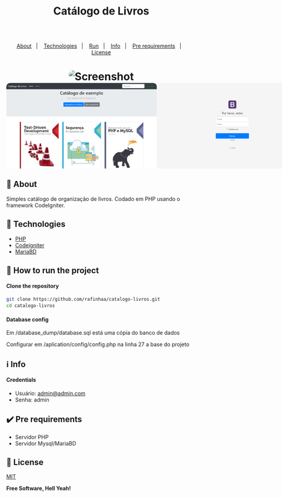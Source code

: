 <h4 align="center">
    <h1 align="center">
		Catálogo de Livros
    </h1>
    <br><br>
    <p align="center">
      <a href="#-about">About</a>&nbsp;&nbsp;&nbsp;|&nbsp;&nbsp;&nbsp;
      <a href="#-technologies">Technologies</a>&nbsp;&nbsp;&nbsp;|&nbsp;&nbsp;&nbsp;
      <a href="#-how-to-run-the-project">Run</a>&nbsp;&nbsp;&nbsp;|&nbsp;&nbsp;&nbsp;
      <a href="#ℹ%EF%B8%8F-info">Info</a>&nbsp;&nbsp;&nbsp;|&nbsp;&nbsp;&nbsp;
      <a href="#%EF%B8%8F-pre-requirements">Pre requirements</a>&nbsp;&nbsp;&nbsp;|&nbsp;&nbsp;&nbsp;
      <a href="#-license">License</a>
  </p>
</h4>

<h1 align="center">
  <img width="600" style="border-radius: 10px" height="auto" alt="Screenshot" title="Screenshot" src="docs/images/preview.gif" />
  <div style="display: flex; flex-direction: row;">
    <img width="400" style="border-radius: 10px" height="auto" alt="Screenshot" title="Screenshot" src="docs/images/Screenshot_1.png" />
    <img width="400" style="border-radius: 10px" height="auto" alt="Screenshot" title="Level Up" src="docs/images/Screenshot_2.png" />
  <div>
  <div style="display: flex; flex-direction: row;">
    <img width="400" style="border-radius: 10px" height="auto" alt="Screenshot" title="Screenshot" src="docs/images/Screenshot_3.png" />
    <img width="400" style="border-radius: 10px" height="auto" alt="Screenshot" title="Screenshot" src="docs/images/Screenshot_4.png" />
  <div>
</h1>

## 🔖 About
Simples catálogo de organização de livros. Codado em PHP usando o framework CodeIgniter.

## 🚀 Technologies
- [PHP](https://www.php.net/)
- [Codeigniter](https://codeigniter.com/)
- [MariaBD](https://mariadb.org/)

## 🏁 How to run the project
#### Clone the repository
```bash
git clone https://github.com/rafinhaa/catalogo-livros.git
cd catalogo-livros
```

#### Database config
Em /database_dump/database.sql está uma cópia do banco de dados

Configurar em /aplication/config/config.php na linha 27 a base do projeto

## ℹ️ Info
#### Credentials
- Usuário: admin@admin.com
- Senha:   admin


## ✔️ Pre requirements
- Servidor PHP
- Servidor Mysql/MariaBD

## 📝 License
[MIT](docs/LICENSE.txt)

**Free Software, Hell Yeah!**
